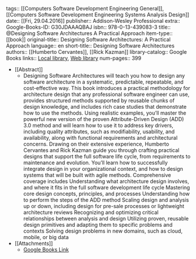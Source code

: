 tags:: [[Computers Software Development Engineering General]], [[Computers Software Development Engineering Systems Analysis Design]]
date:: [[Fri, 29.04.2016]]
publisher:: Addison-Wesley Professional
extra:: Google-Books-ID: G30JDAAAQBAJ
isbn:: 978-0-13-439083-3
title:: @Designing Software Architectures A Practical Approach
item-type:: [[book]]
original-title:: Designing Software Architectures: A Practical Approach
language:: en
short-title:: Designing Software Architectures
authors:: [[Humberto Cervantes]], [[Rick Kazman]]
library-catalog:: Google Books
links:: [Local library](zotero://select/library/items/TILI8IIT), [Web library](https://www.zotero.org/users/6520516/items/TILI8IIT)
num-pages:: 399

- [[Abstract]]
	- Designing Software Architectures  will teach you how to design any software architecture in a systematic, predictable, repeatable, and cost-effective way.    This book introduces a practical methodology for architecture design that any professional software engineer can use, provides structured methods supported by reusable chunks of design knowledge, and includes rich case studies that demonstrate how to use the methods.   Using realistic examples, you’ll master the powerful new version of the proven Attribute-Driven Design (ADD) 3.0 method and will learn how to use it to address key drivers, including quality attributes, such as modifiability, usability, and availability, along with functional requirements and architectural concerns.   Drawing on their extensive experience, Humberto Cervantes and Rick Kazman guide you through crafting practical designs that support the full software life cycle, from requirements to maintenance and evolution. You’ll learn how to successfully integrate design in your organizational context, and how to design systems that will be built with agile methods.    Comprehensive coverage includes    Understanding what architecture design involves, and where it fits in the full software development life cycle Mastering core design concepts, principles, and processes Understanding how to perform the steps of the ADD method Scaling design and analysis up or down, including design for pre-sale processes or lightweight architecture reviews Recognizing and optimizing critical relationships between analysis and design Utilizing proven, reusable design primitives and adapting them to specific problems and contexts Solving design problems in new domains, such as cloud, mobile, or big data
- [[Attachments]]
	- [Google Books Link](https://books.google.com.ua/books?id=G30JDAAAQBAJ)